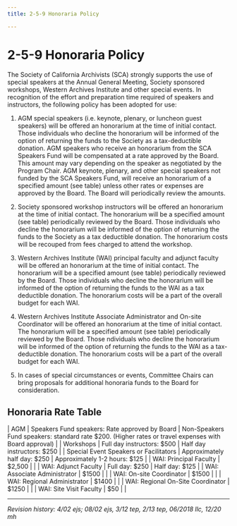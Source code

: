 ```yaml
---
title: 2-5-9 Honoraria Policy

---
```


# 2-5-9 Honoraria Policy

The Society of California Archivists (SCA) strongly supports the use of special speakers at the Annual General Meeting, Society sponsored workshops, Western Archives Institute and other special events. In recognition of the effort and preparation time required of speakers and instructors, the following policy has been adopted for use:

1. AGM special speakers (i.e. keynote, plenary, or luncheon guest speakers) will be offered an honorarium at the time of initial contact. Those individuals who decline the honorarium will be informed of the option of returning the funds to the Society as a tax-deductible donation. AGM speakers who receive an honorarium from the SCA Speakers Fund will be compensated at a rate approved by the Board. This amount may vary depending on the speaker as negotiated by the Program Chair. AGM keynote, plenary, and other special speakers not funded by the SCA Speakers Fund, will receive an honorarium of a specified amount (see table) unless other rates or expenses are approved by the Board. The Board will periodically review the amounts.

2. Society sponsored workshop instructors will be offered an honorarium at the time of initial contact. The honorarium will be a specified amount (see table) periodically reviewed by the Board. Those individuals who decline the honorarium will be informed of the option of returning the funds to the Society as a tax deductible donation. The honorarium costs will be recouped from fees charged to attend the workshop.

3. Western Archives Institute (WAI) principal faculty and adjunct faculty will be offered an honorarium at the time of initial contact. The honorarium will be a specified amount (see table) periodically reviewed by the Board. Those individuals who decline the honorarium will be informed of the option of returning the funds to the WAI as a tax deductible donation. The honorarium costs will be a part of the overall budget for each WAI.

4. Western Archives Institute Associate Administrator and On-site Coordinator will be offered an honorarium at the time of initial contact. The honorarium will be a specified amount (see table) periodically reviewed by the Board. Those ndividuals who decline the honorarium will be informed of the option of returning the funds to the WAI as a tax-deductible donation. The honorarium costs will be a part of the overall budget for each WAI.

5. In cases of special circumstances or events, Committee Chairs can bring proposals for additional honoraria funds to the Board for consideration.

## Honoraria Rate Table

| AGM | Speakers Fund speakers: Rate approved by Board | Non-Speakers Fund speakers: standard rate $200. (Higher rates or travel expenses with Board approval) |
| Workshops | Full day instructors: $500 | Half day instructors: $250 |
| Special Event Speakers or Facilitators | Approximately half day: $250 | Approximately 1-2 hours: $125 |
| WAI: Principal Faculty | $2,500 | |
| WAI: Adjunct Faculty | Full day: $250 | Half day: $125 |
| WAI: Associate Administrator | $1500 | |
| WAI: On-site Coordinator | $1500 | |
| WAI: Regional Administrator | $1400 | |
| WAI: Regional On-Site Coordinator | $1250 | |
| WAI: Site Visit Faculty | $50 | |

***

_Revision history: 4/02 ejs; 08/02 ejs, 3/12 tep, 2/13 tep, 06/2018 llc, 12/20 mh_
